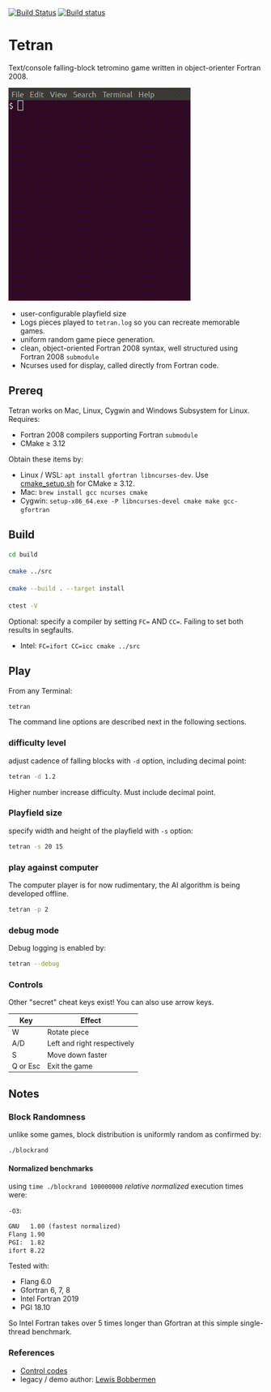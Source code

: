 [![Build Status](https://travis-ci.com/fortran-gaming/tetran.svg?branch=master)](https://travis-ci.com/fortran-gaming/tetran)
[![Build status](https://ci.appveyor.com/api/projects/status/bhta29i7fvgl90ig?svg=true)](https://ci.appveyor.com/project/scivision/tetran)

# Tetran

Text/console falling-block tetromino game written in object-orienter Fortran 2008.

![Tetran gameplay demo](doc/tetran.gif)

* user-configurable playfield size
* Logs pieces played to `tetran.log` so you can recreate memorable games.
* uniform random game piece generation.
* clean, object-oriented Fortran 2008 syntax, well structured using Fortran 2008 `submodule`
* Ncurses used for display, called directly from Fortran code.

## Prereq

Tetran works on Mac, Linux, Cygwin and Windows Subsystem for Linux.
Requires:

* Fortran 2008 compilers supporting Fortran `submodule`
* CMake &ge; 3.12

Obtain these items by:

* Linux / WSL: `apt install gfortran libncurses-dev`.  Use [cmake_setup.sh](https://github.com/scivision/cmake-utils/blob/master/cmake_setup.sh) for CMake &ge; 3.12.
* Mac: `brew install gcc ncurses cmake`
* Cygwin: `setup-x86_64.exe -P libncurses-devel cmake make gcc-gfortran`

## Build

```bash
cd build

cmake ../src

cmake --build . --target install

ctest -V
```

Optional: specify a compiler by setting `FC=` AND `CC=`.
Failing to set both results in segfaults.

* Intel: `FC=ifort CC=icc cmake ../src`


## Play
From any Terminal:
```bash
tetran
```

The command line options are described next in the following sections.

### difficulty level

adjust cadence of falling blocks with `-d` option, including decimal
point:

```bash
tetran -d 1.2
```

Higher number increase difficulty. Must include decimal point.

### Playfield size

specify width and height of the playfield with `-s` option:

```bash
tetran -s 20 15
```

### play against computer

The computer player is for now rudimentary, the AI algorithm is being developed offline.

```bash
tetran -p 2
```

### debug mode

Debug logging is enabled by:

```bash
tetran --debug
```

### Controls

Other "secret" cheat keys exist! You can also use arrow keys.

  Key      |  Effect
-----------|-----------------------------
  W        | Rotate piece
  A/D      | Left and right respectively
  S        | Move down faster
  Q or Esc | Exit the game

## Notes

### Block Randomness

unlike some games, block distribution is uniformly random as confirmed by:

    ./blockrand

#### Normalized benchmarks

using `time ./blockrand 100000000` *relative normalized* execution times were:

`-O3`:

    GNU   1.00 (fastest normalized)
    Flang 1.90
    PGI:  1.82 
    ifort 8.22

Tested with:

* Flang 6.0
* Gfortran 6, 7, 8
* Intel Fortran 2019
* PGI 18.10

So Intel Fortran takes over 5 times longer than Gfortran at this simple single-thread benchmark.

### References

* [Control codes](https://en.wikipedia.org/wiki/C0_and_C1_control_codes)
* legacy / demo author:   [Lewis Bobbermen](https://github.com/lewisjb)

